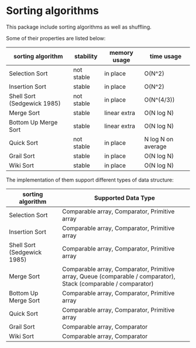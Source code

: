 # Sorting algorithms

This package include sorting algorithms as well as shuffling.

Some of their properties are listed below:

| sorting algorithm           | stability  | memory usage | time usage         |
| --------------------------- | ---------- | ------------ | ----------         |
| Selection Sort              | not stable | in place     | O(N^2)             |
| Insertion Sort              |     stable | in place     | O(N^2)             |
| Shell Sort (Sedgewick 1985) | not stable | in place     | O(N^(4/3))         |
| Merge Sort                  |     stable | linear extra | O(N log N)         |
| Bottom Up Merge Sort        |     stable | linear extra | O(N log N)         |
| Quick Sort                  | not stable | in place     | N log N on average |
| Grail Sort                  |     stable | in place     | O(N log N)         |
| Wiki Sort                   |     stable | in place     | O(N log N)         |

The implementation of them support different types of data structure:

| sorting algorithm           | Supported Data Type
| --------------------------- | ---------- |
| Selection Sort              | Comparable array, Comparator, Primitive array |
| Insertion Sort              | Comparable array, Comparator, Primitive array |
| Shell Sort (Sedgewick 1985) | Comparable array, Comparator, Primitive array |
| Merge Sort                  | Comparable array, Comparator, Primitive array, Queue (comparable / comparator), Stack (comparable / comparator) |
| Bottom Up Merge Sort        | Comparable array, Comparator, Primitive array |
| Quick Sort                  | Comparable array, Comparator, Primitive array |
| Grail Sort                  | Comparable array, Comparator |
| Wiki Sort                   | Comparable array, Comparator |
